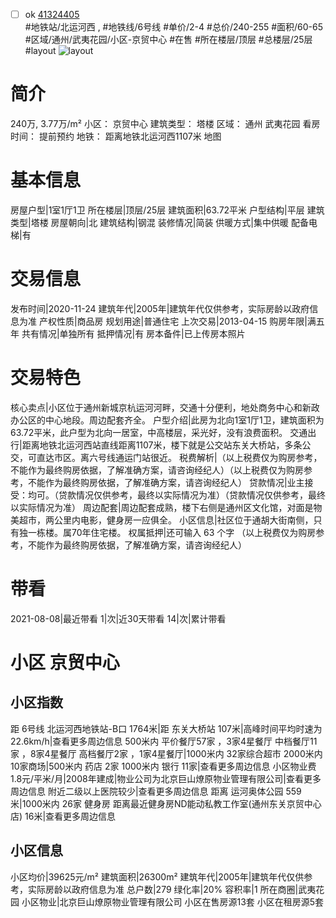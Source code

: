 - [ ] ok [41324405](https://bj.5i5j.com/ershoufang/41324405.html)  
 #地铁站/北运河西 ,  #地铁线/6号线
#单价/2-4 #总价/240-255 #面积/60-65   #区域/通州/武夷花园/小区-京贸中心 #在售 #所在楼层/顶层 #总楼层/25层 #layout 
![layout](http://image16.5i5j.com/erp/house/4132/41324405/huxing/fianjlck60a9f23c.jpg_P5.jpg) 
# 简介 
 240万,  3.77万/m² 
小区： 京贸中心
建筑类型： 塔楼
区域： 通州 武夷花园
看房时间： 提前预约
地铁： 距离地铁北运河西1107米 地图
# 基本信息 
 房屋户型|1室1厅1卫
所在楼层|顶层/25层
建筑面积|63.72平米
户型结构|平层
建筑类型|塔楼
房屋朝向|北
建筑结构|钢混
装修情况|简装
供暖方式|集中供暖
配备电梯|有
# 交易信息 
 发布时间|2020-11-24
建筑年代|2005年|建筑年代仅供参考，实际房龄以政府信息为准
产权性质|商品房
规划用途|普通住宅
上次交易|2013-04-15
购房年限|满五年
共有情况|单独所有
抵押情况|有
房本备件|已上传房本照片
# 交易特色 
 核心卖点|小区位于通州新城京杭运河河畔，交通十分便利，地处商务中心和新政办公区的中心地段。周边配套齐全。
户型介绍|此房为北向1室1厅1卫，建筑面积为63.72平米，此户型为北向一居室，中高楼层，采光好，没有浪费面积。
交通出行|距离地铁北运河西站直线距离1107米，楼下就是公交站东关大桥站，多条公交，可直达市区。离六号线通运门站很近。
税费解析|（以上税费仅为购房参考，不能作为最终购房依据，了解准确方案，请咨询经纪人）（以上税费仅为购房参考，不能作为最终购房依据，了解准确方案，请咨询经纪人）
贷款情况|业主接受：均可。（贷款情况仅供参考，最终以实际情况为准）（贷款情况仅供参考，最终以实际情况为准）
周边配套|周边配套成熟，楼下右侧是通州区文化馆，对面是物美超市，两公里内电影，健身房一应俱全。
小区信息|社区位于通胡大街南侧，只有独一栋楼。属70年住宅楼。
权属抵押|还可输入 63 个字
（以上税费仅为购房参考，不能作为最终购房依据，了解准确方案，请咨询经纪人）
# 带看 
 2021-08-08|最近带看	 1|次|近30天带看	 14|次|累计带看
# 小区 京贸中心
## 小区指数 
 距 6号线 北运河西地铁站-B口 1764米|距 东关大桥站 107米|高峰时间平均时速为22.6km/h|查看更多周边信息
500米内 平价餐厅57家 ，3家4星餐厅
中档餐厅11家 ，8家4星餐厅
高档餐厅2家 ，1家4星餐厅|1000米内 32家综合超市
2000米内 10家商场|500米内 药店 2家
1000米内 银行 11家|查看更多周边信息
小区物业费1.8元/平米/月|2008年建成|物业公司为北京巨山燎原物业管理有限公司|查看更多周边信息
附近二级以上医院较少|查看更多周边信息
距离 运河奥体公园 559米|1000米内 26家 健身房
距离最近健身房ND能动私教工作室(通州东关京贸中心店) 16米|查看更多周边信息
## 小区信息 
 小区均价|39625元/m²
建筑面积|26300m²
建筑年代|2005年|建筑年代仅供参考，实际房龄以政府信息为准
总户数|279
绿化率|20%
容积率|1
所在商圈|武夷花园
小区物业|北京巨山燎原物业管理有限公司
小区在售房源13套
小区在租房源5套

